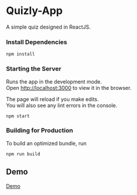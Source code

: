 # Quizly-App
A simple quiz designed in ReactJS.

### Install Dependencies
```
npm install
```

### Starting the Server
Runs the app in the development mode.<br>
Open [http://localhost:3000](http://localhost:3000) to view it in the browser.

The page will reload if you make edits.<br>
You will also see any lint errors in the console.
```
npm start
```

### Building for Production
To build an optimized bundle, run
```
npm run build
```

## Demo
[Demo](####)

